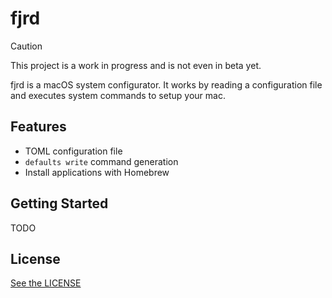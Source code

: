 # fjrd

> [!CAUTION]
> This project is a work in progress and is not even in beta yet.

fjrd is a macOS system configurator. It works by reading a configuration file and executes system commands to setup your mac.

## Features

- TOML configuration file
- `defaults write` command generation
- Install applications with Homebrew

## Getting Started

TODO

## License

[See the LICENSE](LICENSE.md)
